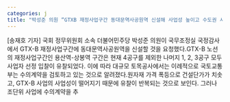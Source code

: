 ```yaml
---
categories: j
title: "박성준 의원 “GTXB 재정사업구간 동대문역사공원역 신설해 사업성 높이고 수도권 시민 편의 증진해야”"
---
```

[송재호 기자] 국회 정무위원회 소속 더불어민주당 박성준 의원이 국무조정실 국정감사에서 GTX-B 재정사업구간에 동대문역사공원역을 신설할 것을 요청했다.GTX-B 노선의 재정사업구간인 용산역-상봉역 구간은 현재 4공구를 제외한 나머지 1, 2, 3공구 모두 사업자 선정 입찰이 유찰되었다. 이에 따라 대규모 토목공사에서는 이례적으로 국토교통부는 수의계약을 검토하고 있는 것으로 알려졌다.원자재 가격 폭등으로 건설단가가 치솟고, GTX-B 사업의 사업성이 떨어지기 때문에 유찰이 반복되는 것으로 보인다. 그러나 조단위 사업에 수의계약을 추
